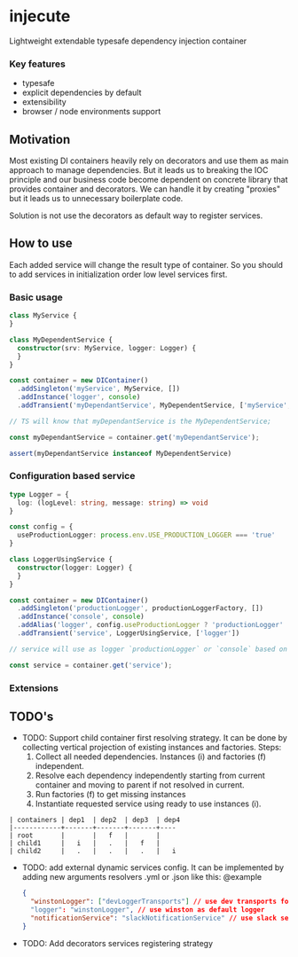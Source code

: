 # injecute
Lightweight extendable typesafe dependency injection container

### Key features
- typesafe
- explicit dependencies by default
- extensibility
- browser / node environments support

## Motivation
Most existing DI containers heavily rely on decorators and use them as main approach to manage dependencies.
But it leads us to breaking the IOC principle and our business code become dependent on concrete library that provides container and decorators.
We can handle it by creating "proxies" but it leads us to unnecessary boilerplate code.

Solution is not use the decorators as default way to register services.

## How to use

Each added service will change the result type of container.
So you should to add services in initialization order low level services first.

### Basic usage
```typescript
class MyService {
}

class MyDependentService {
  constructor(srv: MyService, logger: Logger) {
  }
}

const container = new DIContainer()
  .addSingleton('myService', MyService, [])
  .addInstance('logger', console)
  .addTransient('myDependantService', MyDependentService, ['myService', 'logger'])

// TS will know that myDependantService is the MyDependentService;

const myDependantService = container.get('myDependantService');

assert(myDependantService instanceof MyDependentService)
```

### Configuration based service

```typescript
type Logger = {
  log: (logLevel: string, message: string) => void
}

const config = {
  useProductionLogger: process.env.USE_PRODUCTION_LOGGER === 'true'
}

class LoggerUsingService {
  constructor(logger: Logger) {
  }
}

const container = new DIContainer()
  .addSingleton('productionLogger', productionLoggerFactory, [])
  .addInstance('console', console)
  .addAlias('logger', config.useProductionLogger ? 'productionLogger' : 'console')
  .addTransient('service', LoggerUsingService, ['logger'])

// service will use as logger `productionLogger` or `console` based on config.;

const service = container.get('service');
```

### Extensions

## TODO's


- TODO: Support child container first resolving strategy.
  It can be done by collecting vertical projection of existing instances and factories.
  Steps:
  1) Collect all needed dependencies. Instances (i) and factories (f) independent.
  2) Resolve each dependency independently starting from current container and moving to parent if not resolved in current.
  3) Run factories (f) to get missing instances
  4) Instantiate requested service using ready to use instances (i).
```
| containers | dep1  | dep2  | dep3  | dep4
|------------+-------+-------+-------+----
| root       |       |   f   |       |
| child1     |   i   |   .   |   f   |
| child2     |   .   |   .   |   .   |   i
```

- TODO: add external dynamic services config.
  It can be implemented by adding new arguments resolvers
  .yml or .json like this:
  @example
  ```json
  {
    "winstonLogger": ["devLoggerTransports"] // use dev transports for winstonLogger
    "logger": "winstonLogger", // use winston as default logger
    "notificationService": "slackNotificationService" // use slack service as notificationService
  }
  ```

- TODO: Add decorators services registering strategy
